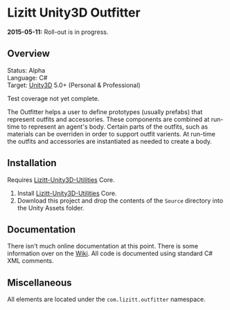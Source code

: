 # Lizitt Unity3D Outfitter

**2015-05-11:**  Roll-out is in progress.

## Overview

Status: Alpha  
Language: C#  
Target: [Unity3D](http://unity3d.com/unity) 5.0+ (Personal & Professional)

Test coverage not yet complete.

The Outfitter helps a user to define prototypes (usually prefabs) that represent outfits and accessories.  These components are combined at run-time to represent an agent's body.  Certain parts of the outfits, such as materials can be overriden in order to support outfit varients.  At run-time the outfits and accessories are instantiated as needed to create a body.

## Installation

Requires [Lizitt-Unity3D-Utilities](https://github.com/stevefsp/Lizitt-Unity3D-Utilities) Core.

1. Install [Lizitt-Unity3D-Utilities](https://github.com/stevefsp/Lizitt-Unity3D-Utilities) Core.
2. Download this project and drop the contents of the `Source` directory into the Unity Assets folder.

## Documentation

There isn't much online documentation at this point.  There is some information over on the [Wiki](https://github.com/stevefsp/Lizitt-Unity3D-Outfitter/wiki).  All code is documented using standard C# XML comments.

## Miscellaneous

All elements are located under the `com.lizitt.outfitter` namespace.